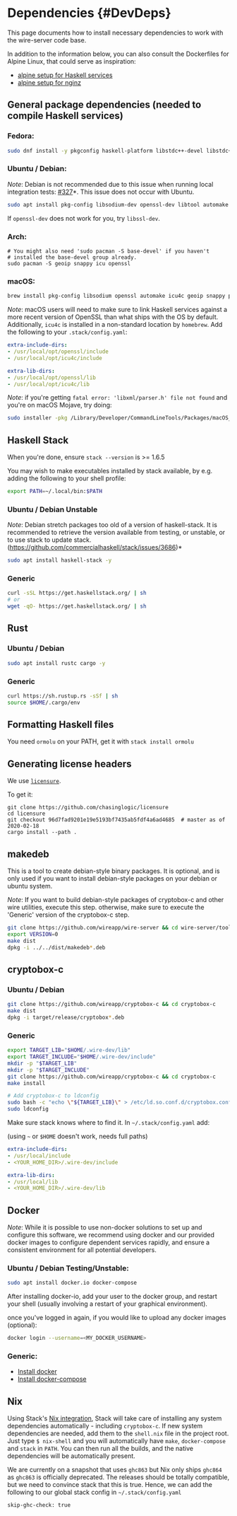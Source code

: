 # Dependencies {#DevDeps}

This page documents how to install necessary dependencies to work with the wire-server code base.

In addition to the information below, you can also consult the Dockerfiles for Alpine Linux, that could serve as inspiration:

* [alpine setup for Haskell services](../../build/alpine/Dockerfile.builder)
* [alpine setup for nginz](../../services/nginz/Dockerfile)

## General package dependencies (needed to compile Haskell services)

### Fedora:

```bash
sudo dnf install -y pkgconfig haskell-platform libstdc++-devel libstdc++-static gcc-c++ libtool automake openssl-devel libsodium-devel ncurses-compat-libs libicu-devel GeoIP-devel libxml2-devel snappy-devel protobuf-compiler
```

### Ubuntu / Debian:

_Note_: Debian is not recommended due to this issue when running local integration tests: [#327](https://github.com/wireapp/wire-server/issues/327)*. This issue does not occur with Ubuntu.

```bash
sudo apt install pkg-config libsodium-dev openssl-dev libtool automake build-essential libicu-dev libsnappy-dev libgeoip-dev protobuf-compiler libxml2-dev zlib1g-dev -y
```

If `openssl-dev` does not work for you, try `libssl-dev`.

### Arch:

```
# You might also need 'sudo pacman -S base-devel' if you haven't
# installed the base-devel group already.
sudo pacman -S geoip snappy icu openssl
```

### macOS:

```bash
brew install pkg-config libsodium openssl automake icu4c geoip snappy protobuf
```

_Note_: macOS users will need to make sure to link Haskell services against a more recent version of OpenSSL than what ships with the OS by default. Additionally, `icu4c` is installed in a non-standard location by `homebrew`. Add the following to your `.stack/config.yaml`:

```yaml
extra-include-dirs:
- /usr/local/opt/openssl/include
- /usr/local/opt/icu4c/include

extra-lib-dirs:
- /usr/local/opt/openssl/lib
- /usr/local/opt/icu4c/lib
```

_Note_: if you're getting `fatal error: 'libxml/parser.h' file not found` and you're on macOS Mojave, try doing:

```bash
sudo installer -pkg /Library/Developer/CommandLineTools/Packages/macOS_SDK_headers_for_macOS_10.14.pkg -target /
```

## Haskell Stack

When you're done, ensure `stack --version` is >= 1.6.5

You may wish to make executables installed by stack available, by e.g. adding the following to your shell profile:

```bash
export PATH=~/.local/bin:$PATH
```

### Ubuntu / Debian Unstable
_Note_: Debian stretch packages too old of a version of haskell-stack. It is recommended to retrieve the version available from testing, or unstable, or to use stack to update stack.(https://github.com/commercialhaskell/stack/issues/3686)*

```bash
sudo apt install haskell-stack -y
```

### Generic

```bash
curl -sSL https://get.haskellstack.org/ | sh
# or
wget -qO- https://get.haskellstack.org/ | sh
```

## Rust

### Ubuntu / Debian
```bash
sudo apt install rustc cargo -y
```

### Generic

```bash
curl https://sh.rustup.rs -sSf | sh
source $HOME/.cargo/env
```

## Formatting Haskell files

You need `ormolu` on your PATH, get it with `stack install ormolu`

## Generating license headers

We use [`licensure`](https://github.com/chasinglogic/licensure).

To get it:

```
git clone https://github.com/chasinglogic/licensure
cd licensure
git checkout 96d7fad9201e19e5193bf7435ab5fdf4a6ad4685  # master as of 2020-02-18
cargo install --path .
```

## makedeb

This is a tool to create debian-style binary packages. It is optional, and is only used if you want to install debian-style packages on your debian or ubuntu system.

_Note_: If you want to build debian-style packages of cryptobox-c and other wire utilities, execute this step. otherwise, make sure to execute the 'Generic' version of the cryptobox-c step.

```bash
git clone https://github.com/wireapp/wire-server && cd wire-server/tools/makedeb
export VERSION=0
make dist
dpkg -i ../../dist/makedeb*.deb
```

## cryptobox-c

### Ubuntu / Debian

```bash
git clone https://github.com/wireapp/cryptobox-c && cd cryptobox-c
make dist
dpkg -i target/release/cryptobox*.deb
```

### Generic
```bash
export TARGET_LIB="$HOME/.wire-dev/lib"
export TARGET_INCLUDE="$HOME/.wire-dev/include"
mkdir -p "$TARGET_LIB"
mkdir -p "$TARGET_INCLUDE"
git clone https://github.com/wireapp/cryptobox-c && cd cryptobox-c
make install

# Add cryptobox-c to ldconfig
sudo bash -c "echo \"${TARGET_LIB}\" > /etc/ld.so.conf.d/cryptobox.conf"
sudo ldconfig
```

Make sure stack knows where to find it. In `~/.stack/config.yaml` add:

(using `~` or `$HOME` doesn't work, needs full paths)

```yaml
extra-include-dirs:
- /usr/local/include
- <YOUR_HOME_DIR>/.wire-dev/include

extra-lib-dirs:
- /usr/local/lib
- <YOUR_HOME_DIR>/.wire-dev/lib
```

## Docker

_Note_: While it is possible to use non-docker solutions to set up and configure this software, we recommend using docker and our provided docker images to configure dependent services rapidly, and ensure a consistent environment for all potential developers.

### Ubuntu / Debian Testing/Unstable:
```bash
sudo apt install docker.io docker-compose
```

After installing docker-io, add your user to the docker group, and restart your shell (usually involving a restart of your graphical environment).

once you've logged in again, if you would like to upload any docker images (optional):
```bash
docker login --username=<MY_DOCKER_USERNAME>
````

### Generic:

* [Install docker](https://docker.com)
* [Install docker-compose](https://docs.docker.com/compose/install/)

## Nix

Using Stack's [Nix integration](https://docs.haskellstack.org/en/stable/nix_integration/), Stack will take care of installing any system
dependencies automatically - including `cryptobox-c`. If new system dependencies are needed, add them to the `shell.nix` file in the project root.
Just type `$ nix-shell` and you will automatically have `make`, `docker-compose` and `stack` in `PATH`.
You can then run all the builds, and the native dependencies will be automatically present.

We are currently on a snapshot that uses `ghc863` but Nix only ships `ghc864` as `ghc863` is officially deprecated. The releases should be totally compatible, but we need to convince stack that this is true. Hence, we can add the following to our global stack config in `~/.stack/config.yaml`
```bash
skip-ghc-check: true
```
